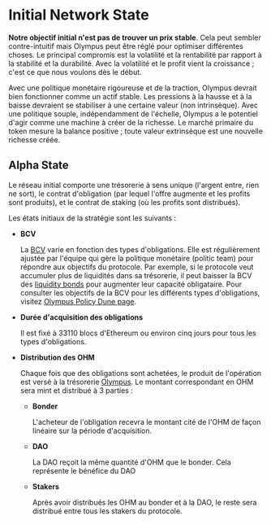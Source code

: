 # Initial Network State

**Notre objectif initial n'est pas de trouver un prix stable**. Cela peut sembler contre-intuitif mais Olympus peut être réglé pour optimiser différentes choses. Le principal compromis est la volatilité et la rentabilité par rapport à la stabilité et la durabilité. Avec la volatilité et le profit vient la croissance ; c'est ce que nous voulons dès le début.

Avec une politique monétaire rigoureuse et de la traction, Olympus devrait bien fonctionner comme un actif stable. Les pressions à la hausse et à la baisse devraient se stabiliser à une certaine valeur \(non intrinsèque\). Avec une politique souple, indépendamment de l'échelle, Olympus a le potentiel d'agir comme une machine à créer de la richesse. Le marché primaire du token mesure la balance positive ; toute valeur extrinsèque est une nouvelle richesse créée.

## Alpha State

Le réseau initial comporte une trésorerie à sens unique \(l'argent entre, rien ne sort\), le contrat d'obligation \(par lequel l'offre augmente et les profits sont produits\), et le contrat de staking \(où les profits sont distribués\).

Les états initiaux de la stratégie sont les suivants :

* **BCV**

  La [BCV](https://docs.olympusdao.finance/references/glossary#bcv) varie en fonction des types d'obligations. Elle est régulièrement ajustée par l'équipe qui gère la politique monétaire \(politic team\) pour répondre aux objectifs du protocole. Par exemple, si le protocole veut accumuler plus de liquidités dans sa trésorerie, il peut baisser la BCV des [liquidity bonds](https://docs.olympusdao.finance/references/glossary#liquidity-bonds) pour augmenter leur capacité obligataire. Pour consulter les objectifs de la BCV pour les différents types d'obligations, visitez [Olympus Policy Dune page](https://dune.xyz/shadow/Olympus-Policy).

* **Durée d'acquisition des obligations**

  Il est fixé à 33110 blocs d'Ethereum ou environ cinq jours pour tous les types d'obligations.

* **Distribution des OHM**

  Chaque fois que des obligations sont achetées, le produit de l'opération est versé à la trésorerie [Olympus](https://docs.olympusdao.finance/references/contracts#treasury). Le montant correspondant en OHM sera mint et distribué à 3 parties : 

  * **Bonder**

    L'acheteur de l'obligation recevra le montant cité de l'OHM de façon linéaire sur la période d'acquisition.

  * **DAO**

    La DAO reçoit la même quantité d'OHM que le bonder. Cela représente le bénéfice du DAO

  * **Stakers**

    Après avoir distribués les OHM au bonder et à la DAO, le reste sera distribué entre tous les stakers du protocole.

